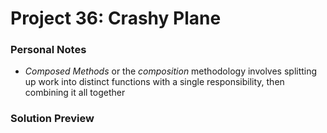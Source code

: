 # Project 36: Crashy Plane

### Personal Notes
- _Composed Methods_ or the _composition_ methodology involves splitting up work into distinct functions with a single responsibility, then combining it all together

### Solution Preview
